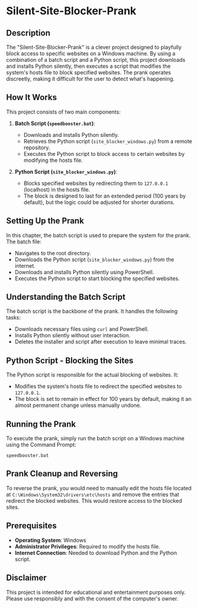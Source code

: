 # Silent-Site-Blocker-Prank

## Description

The "Silent-Site-Blocker-Prank" is a clever project designed to playfully block access to specific websites on a Windows machine. By using a combination of a batch script and a Python script, this project downloads and installs Python silently, then executes a script that modifies the system's hosts file to block specified websites. The prank operates discreetly, making it difficult for the user to detect what's happening.

## How It Works

This project consists of two main components:

1. **Batch Script (`speedbooster.bat`)**:
   - Downloads and installs Python silently.
   - Retrieves the Python script (`site_blocker_windows.py`) from a remote repository.
   - Executes the Python script to block access to certain websites by modifying the hosts file.

2. **Python Script (`site_blocker_windows.py`)**:
   - Blocks specified websites by redirecting them to `127.0.0.1` (localhost) in the hosts file.
   - The block is designed to last for an extended period (100 years by default), but the logic could be adjusted for shorter durations.

## Setting Up the Prank

In this chapter, the batch script is used to prepare the system for the prank. The batch file:
- Navigates to the root directory.
- Downloads the Python script (`site_blocker_windows.py`) from the internet.
- Downloads and installs Python silently using PowerShell.
- Executes the Python script to start blocking the specified websites.

## Understanding the Batch Script

The batch script is the backbone of the prank. It handles the following tasks:
- Downloads necessary files using `curl` and PowerShell.
- Installs Python silently without user interaction.
- Deletes the installer and script after execution to leave minimal traces.

## Python Script - Blocking the Sites

The Python script is responsible for the actual blocking of websites. It:
- Modifies the system's hosts file to redirect the specified websites to `127.0.0.1`.
- The block is set to remain in effect for 100 years by default, making it an almost permanent change unless manually undone.

## Running the Prank

To execute the prank, simply run the batch script on a Windows machine using the Command Prompt:

```batch
speedbooster.bat
```

## Prank Cleanup and Reversing

To reverse the prank, you would need to manually edit the hosts file located at `C:\Windows\System32\drivers\etc\hosts` and remove the entries that redirect the blocked websites. This would restore access to the blocked sites.

## Prerequisites

- **Operating System**: Windows
- **Administrator Privileges**: Required to modify the hosts file.
- **Internet Connection**: Needed to download Python and the Python script.

## Disclaimer

This project is intended for educational and entertainment purposes only. Please use responsibly and with the consent of the computer's owner.